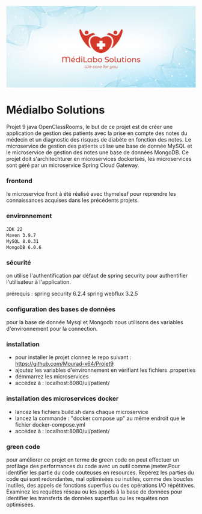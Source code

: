 
![](images/medilabo.jpeg)

# Médialbo Solutions
Projet 9 java OpenClassRooms, le but de ce projet est de créer une application de gestion des patients avec la prise en compte 
des notes du médecin et un diagnostic des risques de diabète en fonction des notes.
Le microservice de gestion des patients utilise une base de donnée MySQL et le microservice de gestion des notes 
une base de données MongoDB.
Ce projet doit s'architechturer en microservices dockerisés, les microservices sont géré par un microservice Spring Cloud Gateway.

### frontend
le microservice front à été réalisé avec thymeleaf pour reprendre les connaissances acquises dans les précédents projets.

### environnement

    JDK 22
    Maven 3.9.7
    MySQL 8.0.31
    MongoDB 6.0.6

### sécurité

on utilise l'authentification par défaut de spring security pour authentifier l'utilisateur à l'application.

prérequis : 
    spring security 6.2.4
    spring webflux 3.2.5


### configuration des bases de données

pour la base de donnée Mysql et Mongodb nous utilisons des variables d'environnement pour la connection.

### installation

- pour installer le projet clonnez le repo suivant : https://github.com/Mourad-x64/Projet9
- ajoutez les variables d'environnement en vérifiant les fichiers .properties
- démmarrez les microservices
- accédez à : localhost:8080/ui/patient/

### installation des microservices docker

- lancez les fichiers build.sh dans chaque microservice
- lancez la commande : "docker compose up" au même endroit que le fichier docker-compose.yml 
- accédez à : localhost:8080/ui/patient/


### green code
pour améliorer ce projet en terme de green code on peut effectuer un profilage des performances du code avec un outil 
comme jmeter.Pour identifier les partie du code couteuses en resources.
Repérez les parties du code qui sont redondantes, mal optimisées ou inutiles, comme des boucles inutiles, 
des appels de fonctions superflus ou des opérations I/O répétitives.
Examinez les requêtes réseau ou les appels à la base de données pour identifier les transferts de données superflus 
ou les requêtes non optimisées.